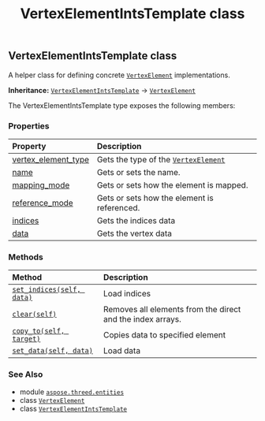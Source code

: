 ﻿---
title: VertexElementIntsTemplate class
second_title: Aspose.3D for Python via .NET API References
description: 
type: docs
weight: 480
url: /python-net/aspose.threed.entities/vertexelementintstemplate/
is_root: false
---

## VertexElementIntsTemplate class

A helper class for defining concrete [`VertexElement`](/3d/python-net/aspose.threed.entities/vertexelement) implementations.



**Inheritance:** [`VertexElementIntsTemplate`](/3d/python-net/aspose.threed.entities/vertexelementintstemplate) → 
[`VertexElement`](/3d/python-net/aspose.threed.entities/vertexelement)



The VertexElementIntsTemplate type exposes the following members:

### Properties
| Property | Description |
| :- | :- |
| [vertex_element_type](/3d/python-net/aspose.threed.entities/vertexelementintstemplate/vertex_element_type) | Gets the type of the [`VertexElement`](/3d/python-net/aspose.threed.entities/vertexelement) |
| [name](/3d/python-net/aspose.threed.entities/vertexelementintstemplate/name) | Gets or sets the name. |
| [mapping_mode](/3d/python-net/aspose.threed.entities/vertexelementintstemplate/mapping_mode) | Gets or sets how the element is mapped. |
| [reference_mode](/3d/python-net/aspose.threed.entities/vertexelementintstemplate/reference_mode) | Gets or sets how the element is referenced. |
| [indices](/3d/python-net/aspose.threed.entities/vertexelementintstemplate/indices) | Gets the indices data |
| [data](/3d/python-net/aspose.threed.entities/vertexelementintstemplate/data) | Gets the vertex data |


### Methods
| Method | Description |
| :- | :- |
| [`set_indices(self, data)`](/3d/python-net/aspose.threed.entities/vertexelementintstemplate/set_indices/#list) | Load indices |
| [`clear(self)`](/3d/python-net/aspose.threed.entities/vertexelementintstemplate/clear/#) | Removes all elements from the direct and the index arrays. |
| [`copy_to(self, target)`](/3d/python-net/aspose.threed.entities/vertexelementintstemplate/copy_to/#aspose.threed.entities.vertexelementintstemplate) | Copies data to specified element |
| [`set_data(self, data)`](/3d/python-net/aspose.threed.entities/vertexelementintstemplate/set_data/#list) | Load data |



### See Also
* module [`aspose.threed.entities`](..)
* class [`VertexElement`](/3d/python-net/aspose.threed.entities/vertexelement)
* class [`VertexElementIntsTemplate`](/3d/python-net/aspose.threed.entities/vertexelementintstemplate)
